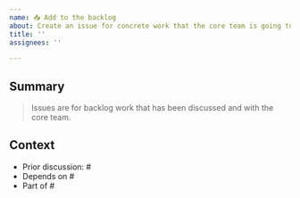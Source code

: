 ```yaml
---
name: 📥 Add to the backlog
about: Create an issue for concrete work that the core team is going to do.
title: ''
assignees: ''

---
```


## Summary

> Issues are for backlog work that has been discussed and with the core team.

## Context

* Prior discussion: #
* Depends on #
* Part of #

